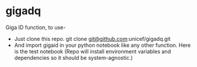 # gigadq

Giga ID function, to use-
- Just clone this repo. git clone git@github.com:unicef/gigadq.git
- And import gigaid in your python notebook like any other function. Here is the test notebook
(Repo will install environment variables and dependencies so it should be system-agnostic.)
